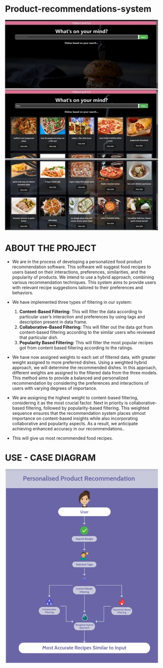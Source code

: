 # Product-recommendations-system

![image](https://github.com/VisheshGrg/Product-recommendations-system/blob/level-2/Screenshot%20(187).png)
![images](https://github.com/VisheshGrg/Product-recommendations-system/blob/level-2/Screenshot%20(188).png)
![images](https://github.com/VisheshGrg/Product-recommendations-system/blob/level-2/Screenshot%20(189).png)





# ABOUT THE PROJECT

* We are in the process of developing a personalized food product recommendation software. This software will suggest food recipes to users based on their interactions, preferences, similarities, and the popularity of products. We intend to use a hybrid approach, combining various recommendation techniques. This system aims to provide users with relevant recipe suggestions tailored to their preferences and behaviors.

* We have implemented three types of filtering in our system:
  1. **Content-Based Filtering:** This will filter the data according to particular user’s interaction and preferences by using tags and description present in data frame.
  2. **Collaborative-Based Filtering:** This will filter out the data got from content-based filtering according to the similar users who reviewed that particular dish.
  3. **Popularity Based Filtering:** This will filter the most popular recipes got from content based filtering according to the ratings.
     
* We have now assigned weights to each set of filtered data, with greater weight assigned to more preferred dishes. Using a weighted hybrid approach, we will determine the recommended dishes. In this approach, different weights are assigned to the filtered data from the three models. This method aims to provide a balanced and personalized recommendation by considering the preferences and interactions of users with varying degrees of importance.

* We are assigning the highest weight to content-based filtering, considering it as the most crucial factor. Next in priority is collaborative-based filtering, followed by popularity-based filtering. This weighted sequence ensures that the recommendation system places utmost importance on content-based insights while also incorporating collaborative and popularity aspects. As a result, we anticipate achieving enhanced accuracy in our recommendations..

* This will give us most recommended food recipes.




# USE - CASE DIAGRAM

![images](https://github.com/VisheshGrg/Product-recommendations-system/blob/level-2/Screenshot%20from%202023-08-19%2016-12-50.png)





